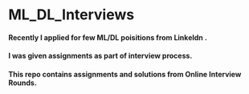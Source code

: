 # ML_DL_Interviews

#### Recently I applied for few ML/DL poisitions from Linkeldn .
#### I was given assignments as part of interview process.
#### This repo contains assignments and solutions from Online Interview Rounds.
